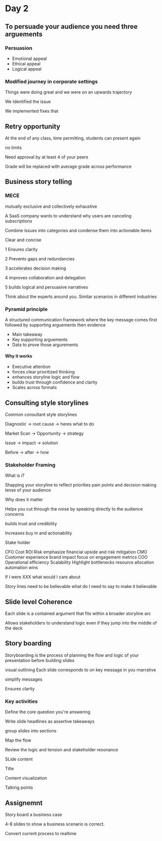 # Day 2

## To persuade your audience you need three arguements

### Persuasion

- Emotional appeal
- Ethical appeal
- Logical appeal

### Modified journey in corporate settings


Things were doing great and we were on an upwards trajectory

We Identified the issue

We implemented fixes that 

## Retry opportunity

At the end of any class, time permitting, students can present again

no limits

Need approval by at least 4 of your peers

Grade will be replaced with average grade across performance

## Business story telling

### MECE

mutually exclusive and collectively exhaustive

A SaaS company wants to understand why users are canceling subscriptions

Combine issues into categories and condense them into actionable items

Clear and concise

1 Ensures clarity

2 Prevents gaps and redundancies

3 accelerates decision making

4 improves collaboration and delegation

5 builds logical and persuasive narratives

Think about the experts around you. Similar scenarios in different industries

### Pyramid principle

A structured communication framework where the key message comes first followed by supporting arguements then evidence

- Main takeaway
- Key supporting arguements
- Data to prove those argurements

#### Why it works

- Executive attention
- forces clear prioritized thinking
- enhances storyline logic and flow
- builds trust through confidence and clarity
- Scales across formats

## Consulting style storylines

Common consultant style storylines

Diagnostic -> root cause -> heres what to do

Market Scan -> Opportunity -> strategy

Issue -> impact -> solution

Before -> after -> how


### Stakeholder Framing

What is i?

Shapping your storyline to reflect priorities pain points and decision making lense of your audience

Why does it matter

Helps you cut through the noise by speaking directly to the audience concerns

builds trust and credibility

Increases buy in and actionability

Stake holder

CFO Cost ROI Risk emphasize financial upside and risk mitigation
CMO Customer experience brand impact focus on engagement metrics
COO Operational efficiency Scalability Highlight bottlenecks resource allocation automation wins

If I were XXX what would I care about

Story lines need to be believable what do I need to say to make it believable

## Slide level Coherence

Each slide is a contained argument that fits within a broader storyline arc

Allows stakeholders to understand logic even if they jump into the middle of the deck

## Story boarding

Storyboarding is the process of planning the flow and logic of your presentation before building slides

visual outlining
Each slide corresponds to on key message in you rnarrative

simplify messages

Ensures clarity

### Key activities

Define the core question you're answering

Write slide headlines as assertive takeaways

group slides into sections

Map the flow

Review the logic and tension and stakeholder resonance

SLide content

Title

Content visualization

Talking points

## Assignemnt

Story board a business case

4-8 slides to show a business scenario is correct.

Convert current process to realtime
